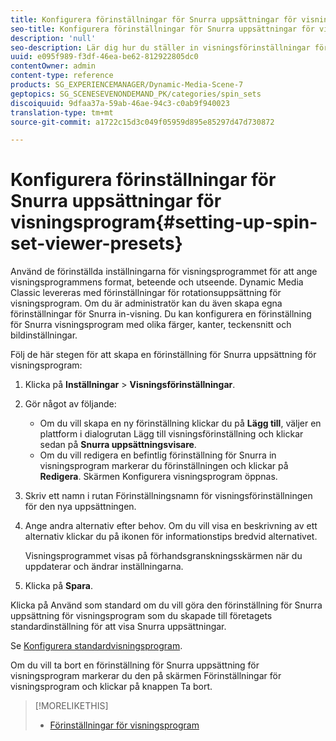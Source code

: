 ```yaml
---
title: Konfigurera förinställningar för Snurra uppsättningar för visningsprogram
seo-title: Konfigurera förinställningar för Snurra uppsättningar för visningsprogram
description: 'null'
seo-description: Lär dig hur du ställer in visningsförinställningar för rotationsuppsättning.
uuid: e095f989-f3df-46ea-be62-812922805dc0
contentOwner: admin
content-type: reference
products: SG_EXPERIENCEMANAGER/Dynamic-Media-Scene-7
geptopics: SG_SCENESEVENONDEMAND_PK/categories/spin_sets
discoiquuid: 9dfaa37a-59ab-46ae-94c3-c0ab9f940023
translation-type: tm+mt
source-git-commit: a1722c15d3c049f05959d895e85297d47d730872

---
```



# Konfigurera förinställningar för Snurra uppsättningar för visningsprogram{#setting-up-spin-set-viewer-presets}

Använd de förinställda inställningarna för visningsprogrammet för att ange visningsprogrammens format, beteende och utseende. Dynamic Media Classic levereras med förinställningar för rotationsuppsättning för visningsprogram. Om du är administratör kan du även skapa egna förinställningar för Snurra in-visning. Du kan konfigurera en förinställning för Snurra visningsprogram med olika färger, kanter, teckensnitt och bildinställningar.

Följ de här stegen för att skapa en förinställning för Snurra uppsättning för visningsprogram:

1. Klicka på **Inställningar** > **Visningsförinställningar**.
1. Gör något av följande:

   * Om du vill skapa en ny förinställning klickar du på **Lägg till**, väljer en plattform i dialogrutan Lägg till visningsförinställning och klickar sedan på **Snurra uppsättningsvisare**.
   * Om du vill redigera en befintlig förinställning för Snurra in visningsprogram markerar du förinställningen och klickar på **Redigera**.
   Skärmen Konfigurera visningsprogram öppnas.

1. Skriv ett namn i rutan Förinställningsnamn för visningsförinställningen för den nya uppsättningen.
1. Ange andra alternativ efter behov. Om du vill visa en beskrivning av ett alternativ klickar du på ikonen för informationstips bredvid alternativet.

   Visningsprogrammet visas på förhandsgranskningsskärmen när du uppdaterar och ändrar inställningarna.

1. Klicka på **Spara**.

Klicka på Använd som standard om du vill göra den förinställning för Snurra uppsättning för visningsprogram som du skapade till företagets standardinställning för att visa Snurra uppsättningar.

Se [Konfigurera standardvisningsprogram](application-setup.md#configuring_default_viewers).

Om du vill ta bort en förinställning för Snurra uppsättning för visningsprogram markerar du den på skärmen Förinställningar för visningsprogram och klickar på knappen Ta bort.

>[!MORELIKETHIS]
>
>* [Förinställningar för visningsprogram](application-setup.md#viewer_presets)

